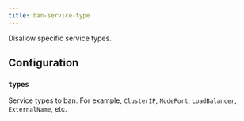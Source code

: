 ```yaml
---
title: ban-service-type
---
```


Disallow specific service types.

## Configuration

### `types`

Service types to ban. For example, `ClusterIP`, `NodePort`, `LoadBalancer`, `ExternalName`, etc.
